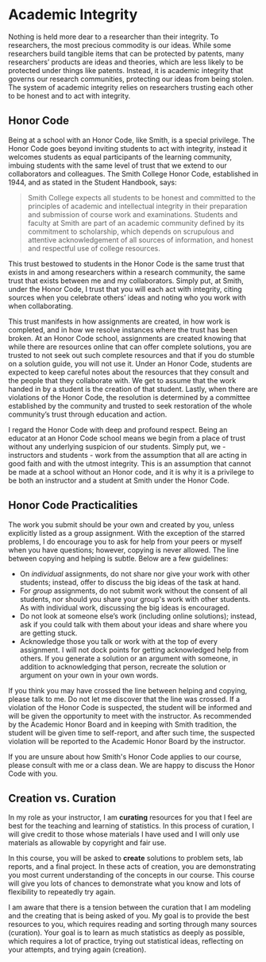 # Academic Integrity

Nothing is held more dear to a researcher than their integrity. To researchers, the most precious commodity is our ideas. While some researchers build tangible items that can be protected by patents, many researchers’ products are ideas and theories, which are less likely to be protected under things like patents. Instead, it is academic integrity that governs our research communities, protecting our ideas from being stolen. The system of academic integrity relies on researchers trusting each other to be honest and to act with integrity. 

## Honor Code 

Being at a school with an Honor Code, like Smith, is a special privilege. The Honor Code goes beyond inviting students to act with integrity, instead it welcomes students as equal participants of the learning community, imbuing students with the same level of trust that we extend to our collaborators and colleagues. The Smith College Honor Code, established in 1944, and as stated in the Student Handbook, says:
> Smith College expects all students to be honest and committed to the principles of academic and intellectual integrity in their preparation and submission of course work and examinations. Students and faculty at Smith are part of an academic community defined by its commitment to scholarship, which depends on scrupulous and attentive acknowledgement of all sources of information, and honest and respectful use of college resources.

This trust bestowed to students in the Honor Code is the same trust that exists in and among researchers within a research community, the same trust that exists between me and my collaborators. Simply put, at Smith, under the Honor Code, I trust that you will each act with integrity, citing sources when you celebrate others’ ideas and noting who you work with when collaborating. 

This trust manifests in how assignments are created, in how work is completed, and in how we resolve instances where the trust has been broken. At an Honor Code school, assignments are created knowing that while there are resources online that can offer complete solutions, you are trusted to not seek out such complete resources and that if you do stumble on a solution guide, you will not use it. Under an Honor Code, students are expected to keep careful notes about the resources that they consult and the people that they collaborate with. We get to assume that the work handed in by a student is the creation of that student. Lastly, when there are violations of the Honor Code, the resolution is determined by a committee established by the community and trusted to seek restoration of the whole community’s trust through education and action. 

I regard the Honor Code with deep and profound respect. Being an educator at an Honor Code school means we begin from a place of trust without any underlying suspicion of our students. Simply put, we - instructors and students - work from the assumption that all are acting in good faith and with the utmost integrity. This is an assumption that cannot be made at a school without an Honor code, and it is why it is a privilege to be both an instructor and a student at Smith under the Honor Code. 

## Honor Code Practicalities 

The work you submit should be your own and created by you, unless explicitly listed as a group assignment. With the exception of the starred problems, I do encourage you to ask for help from your peers or myself when you have questions; however, copying is never allowed. The line between copying and helping is subtle. Below are a few guidelines:

- On _individual_ assignments, do not share nor give your work with other students; instead, offer to discuss the big ideas of the task at hand. 
- For _group_ assignments, do not submit work without the consent of all students, nor should you share your group's work with other students. As with individual work, discussing the big ideas is encouraged. 
- Do not look at someone else’s work (including online solutions); instead, ask if you could talk with them about your ideas and share where you are getting stuck.
- Acknowledge those you talk or work with at the top of every assignment. I will not dock points for getting acknowledged help from others. If you generate a solution or an argument with someone, in addition to acknowledging that person, recreate the solution or argument on your own in your own words. 

If you think you may have crossed the line between helping and copying, please talk to me. Do not let me discover that the line was crossed. If a violation of the Honor Code is suspected, the student will be informed and will be given the opportunity to meet with the instructor. As recommended by the Academic Honor Board and in keeping with Smith tradition, the student will be given time to self-report, and after such time, the suspected violation will be reported to the Academic Honor Board by the instructor. 

If you are unsure about how Smith's Honor Code applies to our course, please consult with me or a class dean. We are happy to discuss the Honor Code with you.

## Creation vs. Curation

In my role as your instructor, I am **curating** resources for you that I feel are best for the teaching and learning of statistics. In this process of curation, I will give credit to those whose materials I have used and I will only use materials as allowable by copyright and fair use. 

In this course, you will be asked to **create** solutions to problem sets, lab reports, and a final project. In these acts of creation, you are demonstrating you most current understanding of the concepts in our course. This course will give you lots of chances to demonstrate what you know and lots of flexibility to repeatedly try again. 

I am aware that there is a tension between the curation that I am modeling and the creating that is being asked of you. My goal is to provide the best resources to you, which requires reading and sorting through many sources (curation). Your goal is to learn as much statistics as deeply as possible, which requires a lot of practice, trying out statistical ideas, reflecting on your attempts, and trying again (creation). 